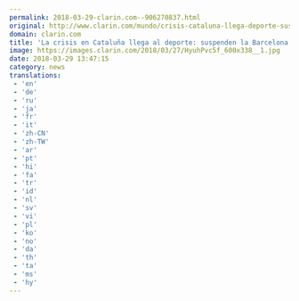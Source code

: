 ```yaml
---
permalink: 2018-03-29-clarin.com--906270837.html
original: http://www.clarin.com/mundo/crisis-cataluna-llega-deporte-suspenden-barcelona-world-race_0_ryF8vvcqG.html
domain: clarin.com
title: 'La crisis en Cataluña llega al deporte: suspenden la Barcelona World Race'
image: https://images.clarin.com/2018/03/27/HyuhPvc5f_600x338__1.jpg
date: 2018-03-29 13:47:15
category: news
translations: 
 - 'en'
 - 'de'
 - 'ru'
 - 'ja'
 - 'fr'
 - 'it'
 - 'zh-CN'
 - 'zh-TW'
 - 'ar'
 - 'pt'
 - 'hi'
 - 'fa'
 - 'tr'
 - 'id'
 - 'nl'
 - 'sv'
 - 'vi'
 - 'pl'
 - 'ko'
 - 'no'
 - 'da'
 - 'th'
 - 'ta'
 - 'ms'
 - 'hy'
---
```


